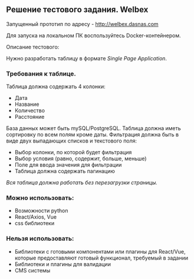 ## Решение тестового задания. Welbex

Запущенный прототип по адрeсу - http://welbex.dasnas.com

Для запуска на локальном ПК воспользуйтесь Docker-контейнером. 

Описание тестового: 

Нужно разработать таблицу в формате *Single Page Application*.

### Требования к таблице.
Таблица должна содержать 4 колонки:
* Дата
* Название
* Количество
* Расстояние

База данных может быть mySQL/PostgreSQL.
Таблица должна иметь сортировку по всем полям кроме даты. 
Фильтрация должна быть в виде двух выпадающих списков и текстового поля:
* Выбор колонки, по которой будет фильтрация
* Выбор условия (равно, содержит, больше, меньше)
* Поле для ввода значения для фильтрации
* Таблица должна содержать пагинацию

*Вся таблица должна работать без перезагрузки страницы.*

### Можно использовать:
* Возможности python
* React/Axios, Vue
* css библиотеки

### Нельзя использовать:
* Библиотеки с готовыми компонентами или плагины для React/Vue, которые предоставляют готовый функционал, требуемый в задании
* Библиотеки и плагины для валидации
* CMS системы
